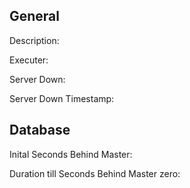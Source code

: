 

## General

Description:

Executer:

Server Down:

Server Down Timestamp:

## Database
Inital Seconds Behind Master:

Duration till Seconds Behind Master zero:
